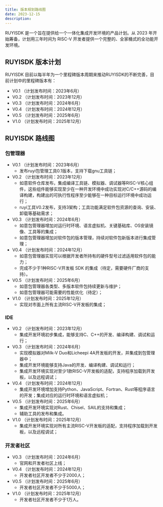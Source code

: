 ```yaml
---
title: 版本规划路线图
date: 2023-12-15
description: 
---
```


RUYISDK 是一个旨在提供给一个一体化集成开发环境的产品计划。从 2023 年开始筹备，计划用三年时间为 RISC-V 开发者提供一个完整的、全家桶式的全功能开发环境。

## RUYISDK 版本计划

RUYISDK 目前以每半年为一个里程碑版本周期来推动RUYISDK的不断完善，目前计划中的里程碑版本有：

* V0.1  （计划发布时间：2023年6月）
* V0.2  （计划发布时间：2023年12月）
* V0.3  （计划发布时间：2024年6月）
* V0.4  （计划发布时间：2024年12月）
* V0.5  （计划发布时间：2025年6月）
* V1.0  （计划发布时间：2025年12月）

## RUYISDK 路线图

### 包管理器

* V0.1  （计划发布时间：2023年6月）
  * 发布ruyi包管理工具0.1版本，支持下载gnu工具链；
* V0.2  （计划发布时间：2023年12月）
  * 如意软件仓库发布，集成编译工具链、模拟器、调试器等RISC-V核心组件，这些组件能够实现至少在一种开发环境中成功实现对C/C++源码的编译构建，构建出的可执行性程序至少能够在一种目标运行环境中成功运行；
  * ruyi工具V0.2发布，支持3架构；工具功能满足软件包资源的查询、安装、卸载等基础需求；
* V0.3  （计划发布时间：2024年6月）
  * 如意包管理器增加对运行时环境、语言虚拟机、关键基础库、OS安装镜像、工具等的集成；
  * 如意包管理器增加对软件包的版本管理，持续对软件包新版本进行集成管理；
* V0.4  （计划发布时间：2024年12月）
  * 如意包管理器实现可以根据开发者所持有的硬件型号过滤适用软件包的能力；
  * 完成不少于1种RISC-V开发板 SDK 的集成（待定，需要硬件厂商的支持）。
* V0.5  （计划发布时间：2025年6月）
  * 如意包管理器各类型、多版本软件包持续更新与维护；
  * 如意包管理器可能需要的性能优化（待定）；
* V1.0  （计划发布时间：2025年12月）
  * 实现对市面上所有主流RISC-V开发板的集成；

### IDE

* V0.2  （计划发布时间：2023年12月）
  * 集成开发环境初步集成，能够支持C、C++的开发、编译构建、调试和运行；
* V0.3  （计划发布时间：2024年6月）
  * 实现模拟器对Milk-V Duo和Licheepi 4A开发板的开发，并集成到包管理器中；
  * 集成开发环境能够支持Java的开发、编译构建、调试和运行；
  * 集成开发环境实现对至少1款RISC-V开发板的适配，支持程序加载到开发板，以及远程调试；
* V0.4  （计划发布时间：2024年12月）
  * 集成开发环境增加支持Python、JavaScript、Fortran、Rust等程序语言的开发；集成对应的运行时环境和语言虚拟机；
* V0.5  （计划发布时间：2025年6月）
  * 集成开发环境实现对Rust、Chisel、SAIL的支持和集成；
  * 辅助工具的发布和集成。
* V1.0  （计划发布时间：2025年12月）
  * 集成开发环境实现对所有主流RISC-V开发板的适配，支持程序加载到开发板，以及远程调试；

### 开发者社区

* V0.3  （计划发布时间：2024年6月）
  * 官网和开发者社区上线；
* V0.4  （计划发布时间：2024年12月）
  * 开发者社区开发者不少于2000人；
* V0.5  （计划发布时间：2025年6月）
  * 开发者社区开发者不少于5000人；
* V1.0  （计划发布时间：2025年12月）
  * 开发者社区开发者不少于1万人。
